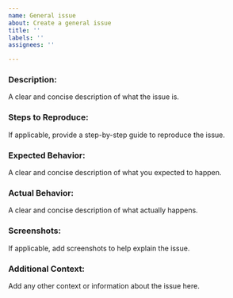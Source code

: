 ```yaml
--- 
name: General issue
about: Create a general issue
title: ''
labels: ''
assignees: ''

---
```


### Description:
A clear and concise description of what the issue is.

### Steps to Reproduce:
If applicable, provide a step-by-step guide to reproduce the issue.

### Expected Behavior:
A clear and concise description of what you expected to happen.

### Actual Behavior:
A clear and concise description of what actually happens.

### Screenshots:
If applicable, add screenshots to help explain the issue.

### Additional Context:
Add any other context or information about the issue here.